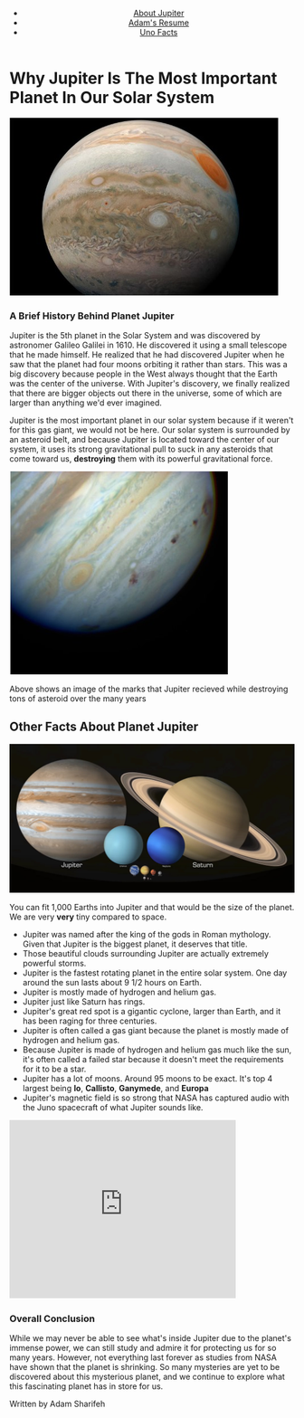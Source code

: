 <!Doctype html>
<html lang = "en">
<head>
  <meta charset="utf-8">
  <title>My Websites</title>
<body>
<header>
  <nav>
    <ul>
      <li><a href="https://adam893-o.github.io/project-1-jupiter.html">About Jupiter</a></li>
      <li><a href="https://adam893-o.github.io/resume.html">Adam's Resume</a></li>
      <li><a href="https://adam893-o.github.io/Project-1-UNO">Uno Facts</a></li>
    </ul>
  </nav>
</header>
  <h1>Why Jupiter Is The Most Important Planet In Our Solar System</h1>
  <img src="media/image1.jpg" alt="Image of Jupiter"/>
  <h3>A Brief History Behind Planet Jupiter</h3>
  <p>Jupiter is the 5th planet in the Solar System and was discovered by astronomer Galileo Galilei in 1610. He discovered it using a small telescope that he made himself. He realized that he had discovered Jupiter when he saw that the planet had four moons orbiting it rather than stars. This was a big discovery because people in the West always thought that the Earth was the center of the universe. With Jupiter's discovery, we finally realized that there are bigger objects out there in the universe, some of which are larger than anything we'd ever imagined.</p> 
  <p>Jupiter is the most important planet in our solar system because if it weren't for this gas giant, we would not be here. Our solar system is surrounded by an asteroid belt, and because Jupiter is located toward the center of our system, it uses its strong gravitational pull to suck in any asteroids that come toward us, <strong>destroying</strong> them with its powerful gravitational force.</p>
  <img src="media/image2.jpg" alt="Image of Jupiter"/>
  <p>Above shows an image of the marks that Jupiter recieved while destroying tons of asteroid over the many years</p>
  <h2>Other Facts About Planet Jupiter</h2>
  <img src="media/image3.jpg" alt="Image of Jupiter"/>
  <p>You can fit 1,000 Earths into Jupiter and that would be the size of the planet. We are very <strong>very</strong> tiny compared to space.</p>
<ul>
  <li>Jupiter was named after the king of the gods in Roman mythology. Given that Jupiter is the biggest planet, it deserves that title.</li>
  <li>Those beautiful clouds surrounding Jupiter are actually extremely powerful storms.</li>
  <li>Jupiter is the fastest rotating planet in the entire solar system. One day around the sun lasts about 9 1/2 hours on Earth.</li>
  <li>Jupiter is mostly made of hydrogen and helium gas.</li>
  <li>Jupiter just like Saturn has rings.</li>
  <li>Jupiter's great red spot is a gigantic cyclone, larger than Earth, and it has been raging for three centuries.</li>
  <li>Jupiter is often called a gas giant because the planet is mostly made of hydrogen and helium gas.</li>
  <li>Because Jupiter is made of hydrogen and helium gas much like the sun, it's often called a failed star because it doesn't meet the requirements for it to be a star.</li>
  <li>Jupiter has a lot of moons. Around 95 moons to be exact. It's top 4 largest being <strong>Io</strong>, <strong>Callisto</strong>, <strong>Ganymede</strong>, and <strong>Europa</strong></li> 
  <li>Jupiter's magnetic field is so strong that NASA has captured audio with the Juno spacecraft of what Jupiter sounds like.</li>
</ul>
    <iframe width="400" height="315" src="https://www.youtube.com/embed/e3fqE01YYWs?si=7IFdZLB1Tiov8kD7" title="YouTube video player" frameborder="0" allow="accelerometer; autoplay; clipboard-write; encrypted-media; gyroscope; picture-in-picture; web-share" referrerpolicy="strict-origin-when-cross-origin" allowfullscreen></iframe>
  <h3>Overall Conclusion</h3>
  <p>While we may never be able to see what's inside Jupiter due to the planet's immense power, we can still study and admire it for protecting us for so many years. However, not everything last forever as studies from NASA have shown that the planet is shrinking. So many mysteries are yet to be discovered about this mysterious planet, and we continue to explore what this fascinating planet has in store for us.</p>
  <p>Written by Adam Sharifeh</p>
</body>
</html>
